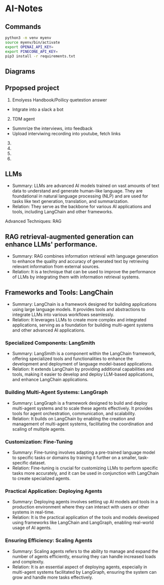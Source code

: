 
# AI-Notes

## Commands
```bash
python3 -m venv myenv
source myenv/bin/activate
export OPENAI_API_KEY=
export PINECONE_API_KEY=
pip3 install -r requirements.txt
```

## Diagrams

## Prpopsed project
1. Emolyess Handbook/Poilicy quetestion answer
  - Intgrate into a slack a bot
2. TDM agent
  - Summrize the interviews, into feedback
  - Upload interviwing recording into youtube, fetch links
3. 
4.     
5. 
    
7.   


## LLMs
- Summary: LLMs are advanced AI models trained on vast amounts of text data to understand and generate human-like language. They are foundational in natural language processing (NLP) and are used for tasks like text generation, translation, and summarization.
- Relation: They serve as the backbone for various AI applications and tools, including LangChain and other frameworks.


Advanced Techniques: RAG
## RAG retrieval-augmented generation can enhance LLMs' performance.
- Summary: RAG combines information retrieval with language generation to enhance the quality and accuracy of generated text by retrieving relevant information from external sources.
- Relation: It is a technique that can be used to improve the performance of LLMs by integrating them with information retrieval systems.

## Frameworks and Tools: LangChain
- Summary: LangChain is a framework designed for building applications using large language models. It provides tools and abstractions to integrate LLMs into various workflows seamlessly.
- Relation: It leverages LLMs to create more complex and integrated applications, serving as a foundation for building multi-agent systems and other advanced AI applications.


### Specialized Components: LangSmith
- Summary: LangSmith is a component within the LangChain framework, offering specialized tools and functionalities to enhance the development and deployment of language model-based applications.
- Relation: It extends LangChain by providing additional capabilities and tools, making it easier to develop and deploy LLM-based applications, and enhance LangChain applications.

### Building Multi-Agent Systems: LangGraph
- Summary: LangGraph is a framework designed to build and deploy multi-agent systems and to scale these agents effectively. It provides tools for agent orchestration, communication, and scalability.
- Relation: It builds on LangChain by enabling the creation and management of multi-agent systems, facilitating the coordination and scaling of multiple agents.


### Customization: Fine-Tuning
- Summary: Fine-tuning involves adapting a pre-trained language model to specific tasks or domains by training it further on a smaller, task-specific dataset.
- Relation: Fine-tuning is crucial for customizing LLMs to perform specific tasks more accurately, and it can be used in conjunction with LangChain to create specialized agents.

### Practical Application: Deploying Agents
- Summary: Deploying agents involves setting up AI models and tools in a production environment where they can interact with users or other systems in real-time.
- Relation: It is the practical application of the tools and models developed using frameworks like LangChain and LangGraph, enabling real-world usage of AI agents.

### Ensuring Efficiency: Scaling Agents
- Summary: Scaling agents refers to the ability to manage and expand the number of agents efficiently, ensuring they can handle increased loads and complexity.
- Relation: It is an essential aspect of deploying agents, especially in multi-agent systems facilitated by LangGraph, ensuring the system can grow and handle more tasks effectively.


